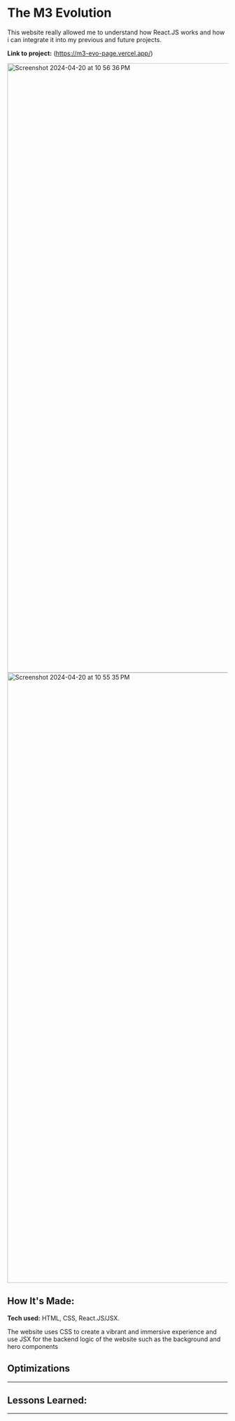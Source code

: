 # The M3 Evolution 
This website really allowed me to understand how React.JS works and how i can integrate it into my previous and future projects.

**Link to project:** (https://m3-evo-page.vercel.app/)


<img width="1393" alt="Screenshot 2024-04-20 at 10 56 36 PM" src="https://github.com/Fawazie/M3-Evo-page/assets/78445573/b69b468b-4415-4a2e-bcc6-bfb0e92e74e6">
<img width="1395" alt="Screenshot 2024-04-20 at 10 55 35 PM" src="https://github.com/Fawazie/M3-Evo-page/assets/78445573/802f0316-d9b1-484e-98ce-7c51b4cfc7af">





## How It's Made:

**Tech used:** HTML, CSS, React.JS/JSX.

The website uses CSS to create a vibrant and immersive experience and use JSX for the backend logic of the website such as the background and hero components 

## Optimizations

___

## Lessons Learned:

___


